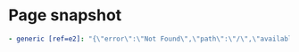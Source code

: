 # Page snapshot

```yaml
- generic [ref=e2]: "{\"error\":\"Not Found\",\"path\":\"/\",\"available_endpoints\":[\"/health\",\"/api/v1/compliance/status\",\"/api/v1/metrics/system\"]}"
```